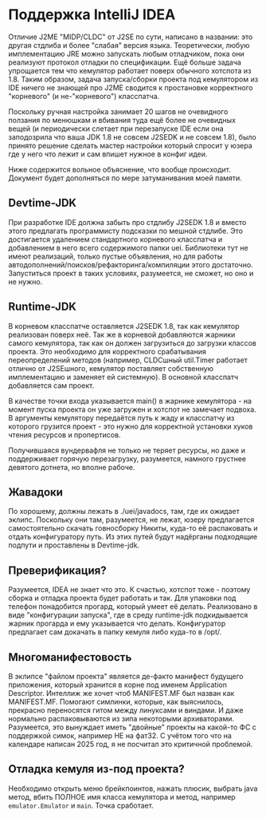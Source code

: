 # Поддержка IntelliJ IDEA

Отличие J2ME "MIDP/CLDC" от J2SE по сути, написано в названии: это другая стдлиба и более "слабая" версия языка.
Теоретически, любую имплементацию JRE можно запускать любым отладчиком, пока они реализуют протокол отладки по спецификации.
Ещё больше задача упрощается тем что кемулятор работает поверх обычного хотспота из 1.8.
Таким образом, задача запуска/сборки проекта под кемулятором из IDE ничего не знающей про J2ME сводится к простановке корректного "корневого" (и не-"корневого") класспатча.

Поскольку ручная настройка занимает 20 шагов не очевидного ползания по менюшкам и вбивания туда ещё более не очевидных вещей (и периодически слетает при перезапуске IDE если она заподозрила что ваша JDK 1.8 не совсем J2SEDK и не совсем 1.8), было принято решение сделать мастер настройки который спросит у юзера где у него что лежит и сам впишет нужное в конфиг идеи.

Ниже содержится вольное объяснение, что вообще происходит. Документ будет дополняться по мере затуманивания моей памяти.

## Devtime-JDK

При разработке IDE должна забыть про стдлибу J2SEDK 1.8 и вместо этого предлагать программисту подсказки по мешной стдлибе.
Это достигается удалением стандартного корневого класспатча и добавлением в него всего содержимого папки uei. 
Библиотеки тут не имеют реализаций, только пустые объявления, но для работы автодополнений/поисков/рефакторинга/компиляции этого достаточно.
Запуститься проект в таких условиях, разумеется, не сможет, но оно и не нужно.

## Runtime-JDK

В корневом класспатче оставляется J2SEDK 1.8, так как кемулятор реализован поверх неё.
Так же в корневой добавляются жарники самого кемулятора, так как он должен загрузиться до загрузки классов проекта.
Это необходимо для корректного срабатывания переопределений методов (например, CLDCшный util.Timer работает отлично от J2SEшного, кемулятор поставляет собственную имплементацию и заменяет ей системную).
В основной класспатч добавляется сам проект.

В качестве точки входа указывается main() в жарнике кемулятора - на момент пуска проекта он уже загружен и хотспот не замечает подвоха.
В аргументы кемулятору передаётся путь к жаду и класспатчу из которого грузится проект - это нужно для корректной установки  хуков чтения ресурсов и пропертисов.

Получившаяся вундервафля не только не теряет ресурсы, но даже и поддерживает горячую перезагрузку, разумеется, намного грустнее девятого дотнета, но вполне рабоче.

## Жавадоки

По хорошему, должны лежать в ./uei/javadocs, там, где их ожидает эклипс.
Поскольку они там, разумеется, не лежат, юзеру предлагается самостоятельно скачать говносборку Никиты, куда-то её распаковать и отдать конфигуратору путь.
Из этих путей будут надёрганы подходящие подпути и проставлены в Devtime-jdk.

## Преверификация?

Разумеется, IDEA не знает что это. К счастью, хотспот тоже - поэтому сборка и отладка проекта будет работать и так.
Для упаковки под телефон понадобится прогард, который умеет её делать.
Реализовано в виде "конфигурации запуска", где в среду runtime-jdk подкидывается жарник прогарда и ему указывается что делать.
Конфигуратор предлагает сам докачать в папку кемуля либо куда-то в /opt/.

## Многоманифестовость

В эклипсе "файлом проекта" является де-факто манифест будущего приложения, который хранится в корне под именем Application Descriptor.
Интеллиж же хочет чтоб MANIFEST.MF был назван как MANIFEST.MF. Помогают симлинки, которые, как выяснилось, прекрасно переносятся гитом между линуксами и виндами.
И даже нормально распаковываются из зипа некоторыми архиваторами. Разумеется, это вынуждает иметь "двойные" проекты на какой-то ФС с поддержкой симок, например НЕ на фат32.
С учётом того что на календаре написан 2025 год, я не посчитал это критичной проблемой.

## Отладка кемуля из-под проекта?

Необходимо открыть меню брейкпоинтов, нажать плюсик, выбрать java метод, вбить ПОЛНОЕ имя класса кемулятора и метод, например `emulator.Emulator` и `main`. Точка сработает.
